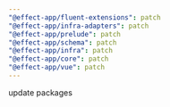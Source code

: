 ```yaml
---
"@effect-app/fluent-extensions": patch
"@effect-app/infra-adapters": patch
"@effect-app/prelude": patch
"@effect-app/schema": patch
"@effect-app/infra": patch
"@effect-app/core": patch
"@effect-app/vue": patch
---
```


update packages
